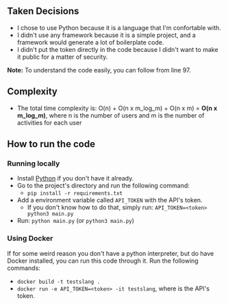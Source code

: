 ## Taken Decisions 

- I chose to use Python because it is a language that I'm confortable with.
- I didn't use any framework because it is a simple project, and a framework would generate a lot of boilerplate code.
- I didn't put the token directly in the code because I didn't want to make it public for a matter of security.

**Note:** To understand the code easily, you can follow from line 97.

## Complexity

- The total time complexity is: O(n) + O(n x m_log_m) + O(n x m) = **O(n x m_log_m)**, where n is the number of users and m is the number of activities for each user


## How to run the code

### Running locally

- Install [Python](https://www.python.org/downloads/) if you don't have it already.
- Go to the project's directory and run the following command:
  - `pip install -r requirements.txt`
- Add a environment variable called `API_TOKEN` with the API's token.
  - If you don't know how to do that, simply run: `API_TOKEN=<token> python3 main.py`
- Run: `python main.py` (or `python3 main.py`) 

### Using Docker

If for some weird reason you don't have a python interpreter, but do have Docker installed, you can run this code through it.
Run the following commands:

- `docker build -t testslang .`
- `docker run -e API_TOKEN=<token> -it testslang`, where <token> is the API's token.



